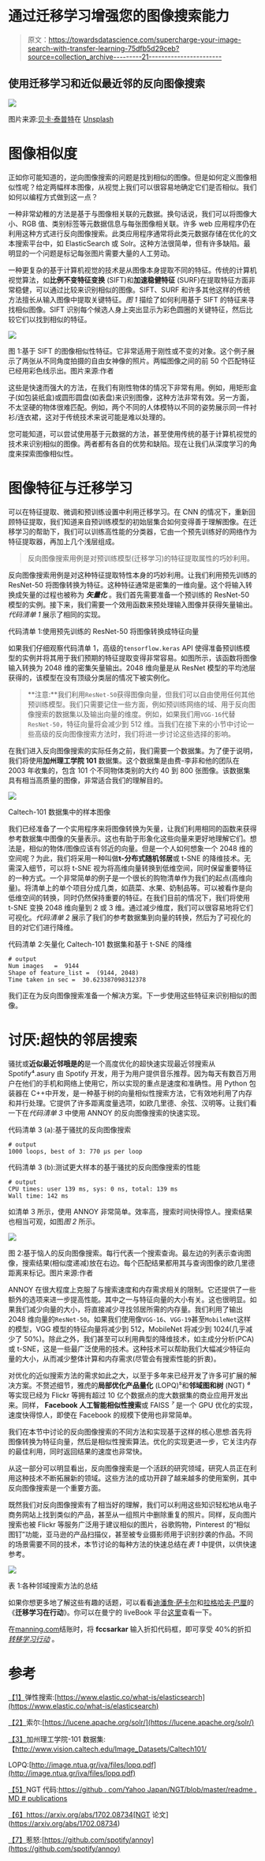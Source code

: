 # 通过迁移学习增强您的图像搜索能力

> 原文：<https://towardsdatascience.com/supercharge-your-image-search-with-transfer-learning-75dfb5d29ceb?source=collection_archive---------21----------------------->

## 使用迁移学习和近似最近邻的反向图像搜索

![](img/30fd1f397b802bd2fdc28fb8e20cdd54.png)

图片来源:[贝卡·泰普特](https://unsplash.com/@beccatapert)在 [Unsplash](https://unsplash.com/photos/GnY_mW1Q6Xc?utm_source=unsplash&utm_medium=referral&utm_content=creditShareLink)

# 图像相似度

正如你可能知道的，逆向图像搜索的问题是找到相似的图像。但是如何定义图像相似性呢？给定两幅样本图像，从视觉上我们可以很容易地确定它们是否相似。我们如何以编程方式做到这一点？

一种非常幼稚的方法是基于与图像相关联的元数据。换句话说，我们可以将图像大小、RGB 值、类别标签等元数据信息与每张图像相关联。许多 web 应用程序仍在利用这种方式进行反向图像搜索。此类应用程序通常将此类元数据存储在优化的文本搜索平台中，如 ElasticSearch 或 Solr。这种方法很简单，但有许多缺陷。最明显的一个问题是标记每张图片需要大量的人工劳动。

一种更复杂的基于计算机视觉的技术是从图像本身提取不同的特征。传统的计算机视觉算法，如**比例不变特征变换** (SIFT)和**加速稳健特征** (SURF)在提取特征方面非常稳健，可以通过比较来识别相似的图像。SIFT、SURF 和许多其他这样的传统方法擅长从输入图像中提取关键特征。*图 1* 描绘了如何利用基于 SIFT 的特征来寻找相似图像。SIFT 识别每个候选人身上突出显示为彩色圆圈的关键特征，然后比较它们以找到相似的特征。

![](img/17dedd98dea587d8f576d24c453396ba.png)

图 1:基于 SIFT 的图像相似性特征。它非常适用于刚性或不变的对象。这个例子展示了两张从不同角度拍摄的自由女神像的照片。两幅图像之间的前 50 个匹配特征已经用彩色线示出。图片来源:作者

这些是快速而强大的方法，在我们有刚性物体的情况下非常有用。例如，用矩形盒子(如包装纸盒)或圆形圆盘(如表盘)来识别图像，这种方法非常有效。另一方面，不太坚硬的物体很难匹配。例如，两个不同的人体模特以不同的姿势展示同一件衬衫/连衣裙，这对于传统技术来说可能是难以处理的。

您可能知道，可以尝试使用基于元数据的方法，甚至使用传统的基于计算机视觉的技术来识别相似的图像。两者都有各自的优势和缺陷。现在让我们从深度学习的角度来探索图像相似性。

# 图像特征与迁移学习

可以在特征提取、微调和预训练设置中利用迁移学习。在 CNN 的情况下，重新回顾特征提取，我们知道来自预训练模型的初始层集合如何变得善于理解图像。在迁移学习的帮助下，我们可以训练高性能的分类器，它由一个预先训练好的网络作为特征提取器，再加上几个浅层组成。

> 反向图像搜索用例是对预训练模型(迁移学习)的特征提取属性的巧妙利用。

反向图像搜索用例是对这种特征提取特性本身的巧妙利用。让我们利用预先训练的 ResNet-50 将图像转换为特征。这种特征通常是密集的一维向量。这个将输入转换成矢量的过程也被称为 ***矢量化*** 。我们首先需要准备一个预训练的 ResNet-50 模型的实例。接下来，我们需要一个效用函数来预处理输入图像并获得矢量输出。*代码清单 1* 展示了相同的实现。

代码清单 1:使用预先训练的 ResNet-50 将图像转换成特征向量

如果我们仔细观察代码清单 1，高级的`tensorflow.keras` API 使得准备预训练模型的实例并将其用于我们预期的特征提取变得非常容易。如图所示，该函数将图像输入转换为 2048 维的密集矢量输出。2048 维向量是从 ResNet 模型的平均池层获得的，该模型在没有顶级分类层的情况下被实例化。

> **注意:**我们利用`ResNet-50`获得图像向量，但我们可以自由使用任何其他预训练模型。我们只需要记住一些方面，例如预训练网络的域、用于反向图像搜索的数据集以及输出向量的维度。例如，如果我们用`VGG-16`代替`ResNet-50`，特征向量将会减少到 512 维。当我们在接下来的小节中讨论一些高级的反向图像搜索方法时，我们将进一步讨论这些选择的影响。

在我们进入反向图像搜索的实际任务之前，我们需要一个数据集。为了便于说明，我们将使用**加州理工学院 101** 数据集。这个数据集是由费-李非和他的团队在 2003 年收集的，包含 101 个不同物体类别的大约 40 到 800 张图像。该数据集具有相当高质量的图像，非常适合我们的理解目的。

![](img/bdf609e284abfb035aaa6a22de24ee46.png)

Caltech-101 数据集中的样本图像

我们已经准备了一个实用程序来将图像转换为矢量，让我们利用相同的函数来获得参考数据集中图像的矢量表示。这也有助于形象化这些向量来更好地理解它们。想法是，相似的物体/图像应该有邻近的向量。但是一个人如何想象一个 2048 维的空间呢？为此，我们将采用一种叫做**t-分布式随机邻居**或 t-SNE 的降维技术。无需深入细节，可以将 t-SNE 视为将高维向量转换到低维空间，同时保留重要特征的一种方式。一个非常简单的例子是一个很长的购物清单作为我们的起点(高维向量)。将清单上的单个项目分成几类，如蔬菜、水果、奶制品等。可以被看作是向低维空间的转换，同时仍然保持重要的特征。在我们目前的情况下，我们将使用 t-SNE 变换 2048 维向量到 2 或 3 维。通过减少维度，我们可以很容易地将它们可视化。*代码清单 2* 展示了我们的参考数据集到向量的转换，然后为了可视化的目的对它们进行降维。

代码清单 2:矢量化 Caltech-101 数据集和基于 t-SNE 的降维

```
# output
Num images   =  9144
Shape of feature_list =  (9144, 2048)
Time taken in sec =  30.623387098312378
```

我们正在为反向图像搜索准备一个解决方案。下一步使用这些特征来识别相似的图像。

# 讨厌:超快的邻居搜索

骚扰或**近似最近邻哦是的**是一个高度优化的超快速实现最近邻搜索从 Spotify⁴.asury 由 Spotify 开发，用于为用户提供音乐推荐。因为每天有数百万用户在他们的手机和网络上使用它，所以实现的重点是速度和准确性。用 Python 包装器在 C++中开发，是一种基于树的向量相似性搜索方法，它有效地利用了内存和并行处理。它提供了许多距离度量选项，如欧几里德、余弦、汉明等。让我们看一下在*代码清单 3* 中使用 ANNOY 的反向图像搜索的快速实现。

代码清单 3 (a):基于骚扰的反向图像搜索

```
# output
1000 loops, best of 3: 770 µs per loop
```

代码清单 3 (b):测试更大样本的基于骚扰的反向图像搜索的性能

```
# output
CPU times: user 139 ms, sys: 0 ns, total: 139 ms
Wall time: 142 ms
```

如清单 3 所示，使用 ANNOY 非常简单。效率高，搜索时间快得惊人。搜索结果也相当可观，如图*图 2* 所示。

![](img/bb30780657aed3e40fdcde9ca66daaa8.png)

图 2:基于恼人的反向图像搜索。每行代表一个搜索查询。最左边的列表示查询图像，搜索结果(相似度递减)放在右边。每个匹配结果都用其与查询图像的欧几里德距离来标记。图片来源:作者

ANNOY 在很大程度上克服了与搜索速度和内存需求相关的限制。它还提供了一些额外的选项来进一步提高性能。其中之一与特征向量的大小有关。这也很明显。如果我们减少向量的大小，将直接减少寻找邻居所需的内存量。我们利用了输出 2048 维向量的`ResNet-50`。如果我们使用像`VGG-16`、`VGG-19`甚至`MobileNet`这样的模型，VGG 模型的特征向量将减少到 512，MobileNet 将减少到 1024(几乎减少了 50%)。除此之外，我们甚至可以利用典型的降维技术，如主成分分析(PCA)或 t-SNE，这是一些最广泛使用的技术。这种技术可以帮助我们大幅减少特征向量的大小，从而减少整体计算和内存需求(尽管会有搜索性能的折衷)。

对优化的近似搜索方法的需求如此之大，以至于多年来已经开发了许多可扩展的解决方案。不赘述细节，雅虎的**局部优化产品量化** (LOPQ)⁵和**邻域图和树** (NGT) *⁶* 等实现已经为 Flickr 等拥有超过 10 亿个数据点的庞大数据集的商业应用开发出来。同样， **Facebook 人工智能相似性搜索**或 FAISS *⁷* 是一个 GPU 优化的实现，速度快得惊人，即使在 Facebook 的规模下使用也非常简单。

我们在本节中讨论的反向图像搜索的不同方法和实现基于这样的核心思想:首先将图像转换为特征向量，然后是相似性搜索算法。优化的实现更进一步，它关注内存的最佳利用，同时返回结果的速度也非常快。

从这一部分可以明显看出，反向图像搜索是一个活跃的研究领域，研究人员正在利用这种技术不断拓展新的领域。这些方法的成功开辟了越来越多的使用案例，其中反向图像搜索是一个重要方面。

既然我们对反向图像搜索有了相当好的理解，我们可以利用这些知识轻松地从电子商务网站上找到类似的产品，甚至从一组照片中删除重复的照片。同样，反向图片搜索也被 Flickr 等服务广泛用于建议相似的图片，谷歌购物，Pinterest 的“相似图钉”功能，亚马逊的产品扫描仪，甚至被专业摄影师用于识别抄袭的作品。不同的场景需要不同的技术，本节讨论的每种方法的快速总结在*表 1* 中提供，以供快速参考。

![](img/b32eb073b8329821d026b651273b1165.png)

表 1:各种邻域搜索方法的总结

如果你想更多地了解这些有趣的话题，可以看看[迪潘詹·萨卡尔](https://www.linkedin.com/in/dipanzan/?originalSubdomain=in)和[拉格哈夫·巴厘](https://raghavbali.github.io)的《**迁移学习在行动**》。你可以在曼宁的 liveBook 平台[这里](https://livebook.manning.com/book/transfer-learning-in-action?origin=product-look-inside&utm_source=blog&utm_medium=organic&utm_campaign=book_sarkar_transfer_06_18_21&utm_content=tdd)查看一下。

在[manning.com](https://www.manning.com/?utm_source=blog&utm_medium=organic&utm_campaign=book_sarkar_transfer_06_18_21&utm_content=tdd)结账时，将 **fccsarkar** 输入折扣代码框，即可享受 40%的折扣 [*转移学习行动*](https://www.manning.com/books/transfer-learning-in-action?utm_source=blog&utm_medium=organic&utm_campaign=book_sarkar_transfer_06_18_21&utm_content=tdd) 。

# 参考

[【1】](#_ftnref1)弹性搜索:[https://www.elastic.co/what-is/elasticsearch](https://www.elastic.co/what-is/elasticsearch)

[【2】](#_ftnref2)索尔:[https://lucene.apache.org/solr/](https://lucene.apache.org/solr/)

[【3】](#_ftnref1)加州理工学院-101 数据集:【http://www.vision.caltech.edu/Image_Datasets/Caltech101/ 

LOPQ:[http://image.ntua.gr/iva/files/lopq.pdf](http://image.ntua.gr/iva/files/lopq.pdf)

[【5】](#_ftnref2)NGT 代码:[https://github . com/Yahoo Japan/NGT/blob/master/readme . MD # publications](https://github.com/yahoojapan/NGT/blob/master/README.md#publications)

[【6】](#_ftnref3)https://arxiv.org/abs/1702.08734[NGT 论文](https://arxiv.org/abs/1702.08734)

[【7】](#_ftnref1)惹怒:[https://github.com/spotify/annoy](https://github.com/spotify/annoy)